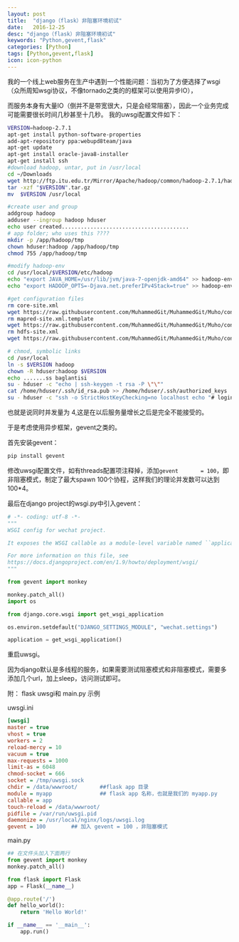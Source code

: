 ```yaml
---
layout: post
title:  "django（flask）非阻塞环境初试"
date:   2016-12-25
desc: "django（flask）非阻塞环境初试"
keywords: "Python,gevent,flask"
categories: [Python]
tags: [Python,gevent,flask]
icon: icon-python
---
```


我的一个线上web服务在生产中遇到一个性能问题：当初为了方便选择了wsgi（众所周知wsgi协议，不像tornado之类的的框架可以使用异步IO），

而服务本身有大量IO（倒并不是带宽很大，只是会经常阻塞），因此一个业务完成可能需要很长时间几秒甚至十几秒。
我的uwsgi配置文件如下：

``` bash
VERSION=hadoop-2.7.1
apt-get install python-software-properties
add-apt-repository ppa:webupd8team/java
apt-get update
apt-get install oracle-java8-installer
apt-get install ssh
#download hadoop, untar, put in /usr/local
cd ~/Downloads
wget http://ftp.itu.edu.tr/Mirror/Apache/hadoop/common/hadoop-2.7.1/hadoop-2.7.1.tar.gz
tar -xzf "$VERSION".tar.gz
mv  $VERSION /usr/local

#create user and group
addgroup hadoop
adduser --ingroup hadoop hduser
echo user created........................................
# app folder; who uses this ????
mkdir -p /app/hadoop/tmp
chown hduser:hadoop /app/hadoop/tmp
chmod 755 /app/hadoop/tmp

#modify hadoop-env
cd /usr/local/$VERSION/etc/hadoop
echo "export JAVA_HOME=/usr/lib/jvm/java-7-openjdk-amd64" >> hadoop-env.sh
echo "export HADOOP_OPTS=-Djava.net.preferIPv4Stack=true" >> hadoop-env.sh

#get configuration files
rm core-site.xml
wget https://raw.githubusercontent.com/MuhammedGit/MuhammedGit/Muho/conf/core-site.xml
rm mapred-site.xml.template
wget https://raw.githubusercontent.com/MuhammedGit/MuhammedGit/Muho/conf/mapred-site.xml.template
rm hdfs-site.xml
wget https://raw.githubusercontent.com/MuhammedGit/MuhammedGit/Muho/conf/hdfs-site.xml

# chmod, symbolic links
cd /usr/local
ln -s $VERSION hadoop
chown -R hduser:hadoop $VERSION
echo .......ss baglantisi 
su - hduser -c "echo | ssh-keygen -t rsa -P \"\""
cat /home/hduser/.ssh/id_rsa.pub >> /home/hduser/.ssh/authorized_keys
su - hduser -c "ssh -o StrictHostKeyChecking=no localhost echo "# login once, to add to known hosts
```

也就是说同时并发量为 4,这是在以后服务量增长之后是完全不能接受的。

于是考虑使用异步框架，gevent之类的。

首先安装gevent：

``` bash
pip install gevent
```

修改uwsgi配置文件，如有threads配置项注释掉，添加`gevent       = 100`，即非阻塞模式，制定了最大spawn 100个协程，这样我们的理论并发数可以达到 100*4。

最后在django project的wsgi.py中引入gevent：

``` python
# -*- coding: utf-8 -*-
"""
WSGI config for wechat project.

It exposes the WSGI callable as a module-level variable named ``application``.

For more information on this file, see
https://docs.djangoproject.com/en/1.9/howto/deployment/wsgi/
"""

from gevent import monkey

monkey.patch_all()
import os

from django.core.wsgi import get_wsgi_application

os.environ.setdefault("DJANGO_SETTINGS_MODULE", "wechat.settings")

application = get_wsgi_application()
```

重启uwsgi。

因为django默认是多线程的服务，如果需要测试阻塞模式和非阻塞模式，需要多添加几个url，加上sleep，访问测试即可。


附： flask uwsgi和 main.py 示例

uwsgi.ini

``` ini
[uwsgi]
master = true
vhost = true
workers = 2
reload-mercy = 10
vacuum = true
max-requests = 1000
limit-as = 6048
chmod-socket = 666
socket = /tmp/uwsgi.sock
chdir = /data/wwwroot/       ##flask app 目录
module = myapp               ## flask app 名称，也就是我们的 myapp.py
callable = app
touch-reload = /data/wwwroot/
pidfile = /var/run/uwsgi.pid
daemonize = /usr/local/nginx/logs/uwsgi.log
gevent = 100        ## 加入 gevent = 100 ，非阻塞模式
```

main.py

``` python
## 在文件头加入下面两行
from gevent import monkey
monkey.patch_all()

from flask import Flask
app = Flask(__name__)

@app.route('/')
def hello_world():
    return 'Hello World!'

if __name__ == '__main__':
    app.run()
```
